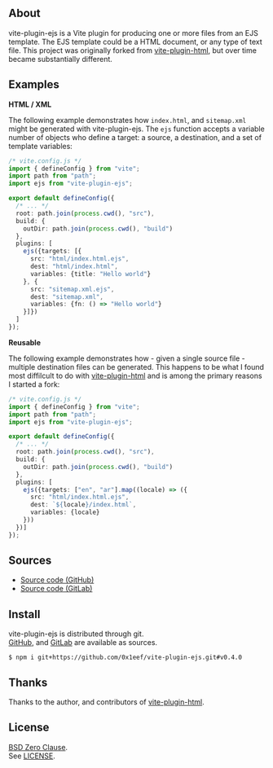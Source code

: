 ## About

vite-plugin-ejs is a Vite plugin for producing one or more files from an
EJS template. The EJS template could be a HTML document, or any type of
text file. This project was originally forked from
[vite-plugin-html](https://github.com/vbenjs/vite-plugin-html),
but over time became substantially different.

## Examples

__HTML / XML__

The following example demonstrates how `index.html`, and `sitemap.xml` might
be generated with vite-plugin-ejs. The `ejs` function accepts a variable number
of objects who define a target: a source, a destination, and a set of template
variables:

```typescript
/* vite.config.js */
import { defineConfig } from "vite";
import path from "path";
import ejs from "vite-plugin-ejs";

export default defineConfig({
  /* ... */
  root: path.join(process.cwd(), "src"),
  build: {
    outDir: path.join(process.cwd(), "build")
  },
  plugins: [
    ejs({targets: [{
      src: "html/index.html.ejs",
      dest: "html/index.html",
      variables: {title: "Hello world"}
    }, {
      src: "sitemap.xml.ejs",
      dest: "sitemap.xml",
      variables: {fn: () => "Hello world"}
    }]})
  ]
});
```

__Reusable__

The following example demonstrates how - given a single source file - multiple
destination files can be generated. This happens to be what I found most diffilcult
to do with
[vite-plugin-html](https://github.com/vbenjs/vite-plugin-html)
and is among the primary reasons I started a fork:

```typescript
/* vite.config.js */
import { defineConfig } from "vite";
import path from "path";
import ejs from "vite-plugin-ejs";

export default defineConfig({
  /* ... */
  root: path.join(process.cwd(), "src"),
  build: {
    outDir: path.join(process.cwd(), "build")
  },
  plugins: [
    ejs({targets: ["en", "ar"].map((locale) => ({
      src: "html/index.html.ejs",
      dest: `${locale}/index.html`,
      variables: {locale}
    }))
  })]
});
```

## Sources

* [Source code (GitHub)](https://github.com/0x1eef/vite-plugin-ejs#readme)
* [Source code (GitLab)](https://gitlab.com/0x1eef/vite-plugin-ejs#about)

## Install

vite-plugin-ejs is distributed through git.
<br>
[GitHub](https://github.com/0x1eef/vite-plugin-ejs),
and
[GitLab](https://gitlab.com/0x1eef/vite-plugin-ejs)
are available as sources.

```
$ npm i git+https://github.com/0x1eef/vite-plugin-ejs.git#v0.4.0
```

## Thanks

Thanks to the author, and contributors of
[vite-plugin-html](https://github.com/vbenjs/vite-plugin-html).

## <a id="license"> License </a>

[BSD Zero Clause](https://choosealicense.com/licenses/0bsd/).
<br>
See [LICENSE](./LICENSE).

